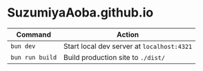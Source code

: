 # SuzumiyaAoba.github.io

| Command         | Action                                     |
| --------------- | ------------------------------------------ |
| `bun dev`       | Start local dev server at `localhost:4321` |
| `bun run build` | Build production site to `./dist/`         |

